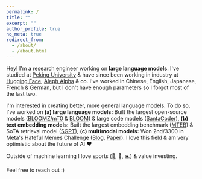 ```yaml
---
permalink: /
title: ""
excerpt: ""
author_profile: true
no_meta: true
redirect_from: 
  - /about/
  - /about.html
---
```


Hey! I'm a research engineer working on **large language models**. I've studied at [Peking University](https://en.wikipedia.org/wiki/Peking_University) & have since been working in industry at [Hugging Face](https://huggingface.co/), [Aleph Alpha](https://www.aleph-alpha.com/) & co. I've worked in Chinese, English, Japanese, French & German, but I don't have enough parameters so I forgot most of the last two.

I'm interested in creating better, more general language models. To do so, I've worked on **(a) large language models:** Built the largest open-source models ([BLOOMZ/mT0](https://arxiv.org/abs/2211.01786) & [BLOOM](https://arxiv.org/abs/2211.05100)) & large code models ([SantaCoder](https://arxiv.org/abs/2301.03988)), **(b) text embedding models:** Built the largest embedding benchmark ([MTEB](https://arxiv.org/abs/2210.07316)) & SoTA retrieval model ([SGPT](https://arxiv.org/abs/2202.08904)), **(c) multimodal models:** Won 2nd/3300 in Meta's Hateful Memes Challenge ([Blog](https://ai.facebook.com/blog/hateful-memes-challenge-winners/), [Paper](https://arxiv.org/abs/2012.07788)). 
I love this field & am very optimistic about the future of AI ❤️

Outside of machine learning I love sports (🎾, 🏃, 🏊) & value investing.

Feel free to reach out :)


<!-- News
======
- May 2021: Incredibly honored to have been selected as a [Knights-Hennessy Scholar](https://knight-hennessy.stanford.edu/).
- April 2021: I will be starting my PhD at Stanford University in September 2021.
- September 2020: Just finished my Facebook AI residency. Next up: internship at Vector Institute for one year.

-->

